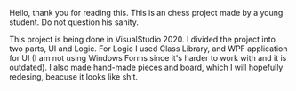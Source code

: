 Hello, thank you for reading this.
This is an chess project made by a young student. Do not question his sanity.

This project is being done in VisualStudio 2020. I divided the project into two parts, UI and Logic. For Logic I used Class Library, and WPF application for UI (I am not using Windows Forms since it's harder to work with and it is outdated). I also made hand-made pieces and board, which I will hopefully redesing, beacuse it looks like shit.

